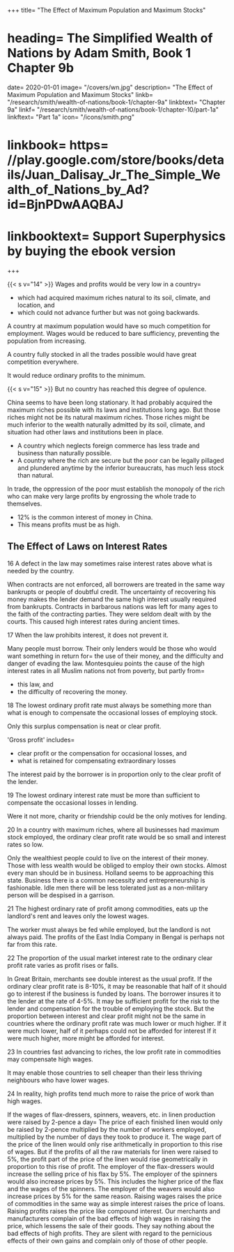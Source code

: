 +++
title=  "The Effect of Maximum Population and Maximum Stocks"
# heading=  The Simplified Wealth of Nations by Adam Smith, Book 1 Chapter 9b
date=  2020-01-01
image=  "/covers/wn.jpg"
description=  "The Effect of Maximum Population and Maximum Stocks"
linkb=  "/research/smith/wealth-of-nations/book-1/chapter-9a"
linkbtext=  "Chapter 9a"
linkf=  "/research/smith/wealth-of-nations/book-1/chapter-10/part-1a"
linkftext=  "Part 1a"
icon=  "/icons/smith.png"
# linkbook=  https= //play.google.com/store/books/details/Juan_Dalisay_Jr_The_Simple_Wealth_of_Nations_by_Ad?id=BjnPDwAAQBAJ
# linkbooktext=  Support Superphysics by buying the ebook version
+++


{{< s v="14" >}} Wages and profits would be very low in a country= 
- which had acquired maximum riches natural to its soil, climate, and location, and
- which could not advance further but was not going backwards.

A country at maximum population would have so much competition for employment. Wages would be reduced to bare sufficiency, preventing the population from increasing.

A country fully stocked in all the trades possible would have great competition everywhere.

It would reduce ordinary profits to the minimum.

{{< s v="15" >}} But no country has reached this degree of opulence.

China seems to have been long stationary.
It had probably acquired the maximum riches possible with its laws and institutions long ago.
But those riches might not be its natural maximum riches.
Those riches might be much inferior to the wealth naturally admitted by its soil, climate, and situation had other laws and institutions been in place.
- A country which neglects foreign commerce has less trade and business than naturally possible.
- A country where the rich are secure but the poor can be legally pillaged and plundered anytime by the inferior bureaucrats, has much less stock than natural.

In trade, the oppression of the poor must establish the monopoly of the rich who can make very large profits by engrossing the whole trade to themselves.
- 12% is the common interest of money in China.
- This means profits must be as high.

## The Effect of Laws on Interest Rates

16 A defect in the law may sometimes raise interest rates above what is needed by the country.

When contracts are not enforced, all borrowers are treated in the same way bankrupts or people of doubtful credit.
The uncertainty of recovering his money makes the lender demand the same high interest usually required from bankrupts.
Contracts in barbarous nations was left for many ages to the faith of the contracting parties.
They were seldom dealt with by the courts.
This caused high interest rates during ancient times.

17 When the law prohibits interest, it does not prevent it.

Many people must borrow.
Their only lenders would be those who would want something in return for= 
the use of their money, and
the difficulty and danger of evading the law.
Montesquieu points the cause of the high interest rates in all Muslim nations not from poverty, but partly from= 
- this law, and
- the difficulty of recovering the money.

18 The lowest ordinary profit rate must always be something more than what is enough to compensate the occasional losses of employing stock.

Only this surplus compensation is neat or clear profit.

'Gross profit' includes= 
- clear profit or the compensation for occasional losses, and
- what is retained for compensating extraordinary losses

The interest paid by the borrower is in proportion only to the clear profit of the lender.

19 The lowest ordinary interest rate must be more than sufficient to compensate the occasional losses in lending.

Were it not more, charity or friendship could be the only motives for lending.

20 In a country with maximum riches, where all businesses had maximum stock employed, the ordinary clear profit rate would be so small and interest rates so low.

Only the wealthiest people could to live on the interest of their money.
Those with less wealth would be obliged to employ their own stocks.
Almost every man should be in business.
Holland seems to be approaching this state.
Business there is a common necessity and entrepreneurship is fashionable.
Idle men there will be less tolerated just as a non-military person will be despised in a garrison.

21 The highest ordinary rate of profit among commodities, eats up the landlord's rent and leaves only the lowest wages.

The worker must always be fed while employed, but the landlord is not always paid.
The profits of the East India Company in Bengal is perhaps not far from this rate.

22 The proportion of the usual market interest rate to the ordinary clear profit rate varies as profit rises or falls.

In Great Britain, merchants see double interest as the usual profit.
If the ordinary clear profit rate is 8-10%, it may be reasonable that half of it should go to interest if the business is funded by loans.
The borrower insures it to the lender at the rate of 4-5%.
It may be sufficient profit for the risk to the lender and compensation for the trouble of employing the stock.
But the proportion between interest and clear profit might not be the same in countries where the ordinary profit rate was much lower or much higher.
If it were much lower, half of it perhaps could not be afforded for interest
If it were much higher, more might be afforded for interest.

23 In countries fast advancing to riches, the low profit rate in commodities may compensate high wages.

It may enable those countries to sell cheaper than their less thriving neighbours who have lower wages.

24 In reality, high profits tend much more to raise the price of work than high wages.

If the wages of flax-dressers, spinners, weavers, etc. in linen production were raised by 2-pence a day= 
The price of each finished linen would only be raised by 2-pence multiplied by the number of workers employed, multiplied by the number of days they took to produce it.
The wage part of the price of the linen would only rise arithmetically in proportion to this rise of wages.
But if the profits of all the raw materials for linen were raised to 5%, the profit part of the price of the linen would rise geometrically in proportion to this rise of profit.
The employer of the flax-dressers would increase the selling price of his flax by 5%.
The employer of the spinners would also increase prices by 5%.
This includes the higher price of the flax and the wages of the spinners.
The employer of the weavers would also increase prices by 5% for the same reason.
Raising wages raises the price of commodities in the same way as simple interest raises the price of loans.
Raising profits raises the price like compound interest.
Our merchants and manufacturers complain of the bad effects of high wages in raising the price, which lessens the sale of their goods.
They say nothing about the bad effects of high profits.
They are silent with regard to the pernicious effects of their own gains and complain only of those of other people.